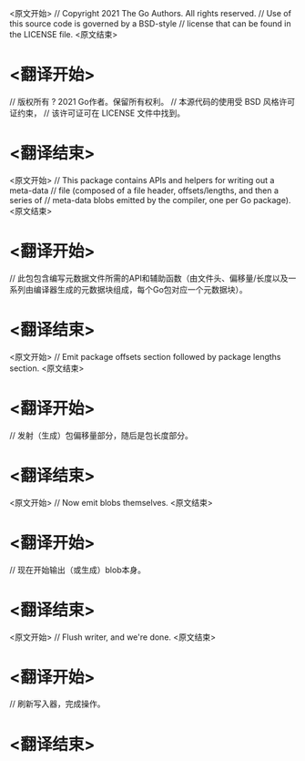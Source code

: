 
<原文开始>
// Copyright 2021 The Go Authors. All rights reserved.
// Use of this source code is governed by a BSD-style
// license that can be found in the LICENSE file.
<原文结束>

# <翻译开始>
// 版权所有 ? 2021 Go作者。保留所有权利。
// 本源代码的使用受 BSD 风格许可证约束，
// 该许可证可在 LICENSE 文件中找到。
# <翻译结束>


<原文开始>
// This package contains APIs and helpers for writing out a meta-data
// file (composed of a file header, offsets/lengths, and then a series of
// meta-data blobs emitted by the compiler, one per Go package).
<原文结束>

# <翻译开始>
// 此包包含编写元数据文件所需的API和辅助函数（由文件头、偏移量/长度以及一系列由编译器生成的元数据块组成，每个Go包对应一个元数据块）。
# <翻译结束>


<原文开始>
// Emit package offsets section followed by package lengths section.
<原文结束>

# <翻译开始>
// 发射（生成）包偏移量部分，随后是包长度部分。
# <翻译结束>


<原文开始>
// Now emit blobs themselves.
<原文结束>

# <翻译开始>
// 现在开始输出（或生成）blob本身。
# <翻译结束>


<原文开始>
// Flush writer, and we're done.
<原文结束>

# <翻译开始>
// 刷新写入器，完成操作。
# <翻译结束>

